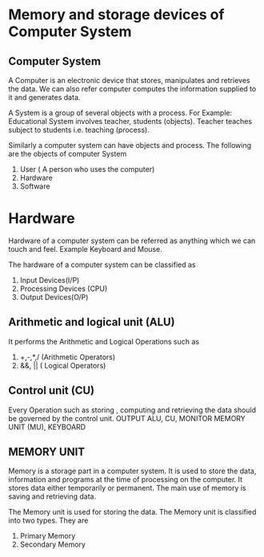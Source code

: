 # Memory and storage devices of Computer System

## Computer System

A Computer is an electronic device that stores, manipulates and retrieves the data. We can also refer computer computes the information supplied to it and generates data.

A System is a group of several objects with a process. For Example: Educational System involves teacher, students (objects). Teacher teaches subject to students i.e. teaching (process).

Similarly a computer system can have objects and process. The following are the objects of computer System 
1. User ( A person who uses the computer)
2. Hardware
3. Software

# Hardware

Hardware of a computer system can be referred as anything which we can touch and feel. Example Keyboard and Mouse.

The hardware of a computer system can be classified as
1. Input Devices(I/P)
2. Processing Devices (CPU)
3. Output Devices(O/P)

## Arithmetic and logical unit (ALU)

It performs the Arithmetic and Logical Operations such as 
1. +,-,*,/ (Arithmetic Operators)
2. &&, || ( Logical Operators)

## Control unit (CU)

Every Operation such as storing , computing and retrieving the data should be governed by the control unit. OUTPUT ALU, CU, MONITOR MEMORY UNIT (MU), KEYBOARD

## MEMORY UNIT 

Memory is a storage part in a computer system. It is used to store the data, information and programs at the time of processing on the computer. It stores data either temporarily or permanent. The main use of memory is saving and
retrieving data.

The Memory unit is used for storing the data. The Memory unit is classified
into two types. They are
1) Primary Memory
2) Secondary Memory

